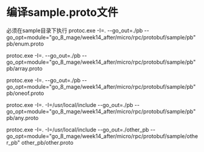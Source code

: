 # 编译sample.proto文件

必须在sample目录下执行
protoc.exe -I=. --go_out=./pb --go_opt=module="go_8_mage/week14_after/micro/rpc/protobuf/sample/pb" pb/enum.proto


protoc.exe -I=. --go_out=./pb --go_opt=module="go_8_mage/week14_after/micro/rpc/protobuf/sample/pb" pb/array.proto


protoc.exe -I=. --go_out=./pb --go_opt=module="go_8_mage/week14_after/micro/rpc/protobuf/sample/pb" pb/oneof.proto

protoc.exe -I=. -I=/usr/local/include --go_out=./pb --go_opt=module="go_8_mage/week14_after/micro/rpc/protobuf/sample/pb" pb/any.proto

protoc.exe -I=. -I=/usr/local/include --go_out=./other_pb --go_opt=module="go_8_mage/week14_after/micro/rpc/protobuf/sample/other_pb" other_pb/other.proto

